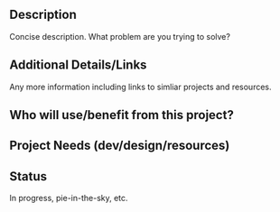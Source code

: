 ## Description
Concise description. What problem are you trying to solve?

## Additional Details/Links
Any more information including links to simliar projects and resources.

## Who will use/benefit from this project?

## Project Needs (dev/design/resources)

## Status
In progress, pie-in-the-sky, etc.

